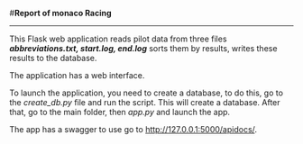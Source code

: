 
#**Report of monaco Racing** 
_______________________________________________________

This Flask web application reads pilot data from three files 
**_abbreviations.txt, start.log, end.log_** sorts them by results, writes 
these results to the database. 

The application has a web interface.

To launch the application, you need to create a database, to do this, 
go to the _create_db.py_ file and run the script. This will create a database.
After that, go to the main folder, then _app.py_ and launch the app.

The app has a swagger to use go to http://127.0.0.1:5000/apidocs/.
